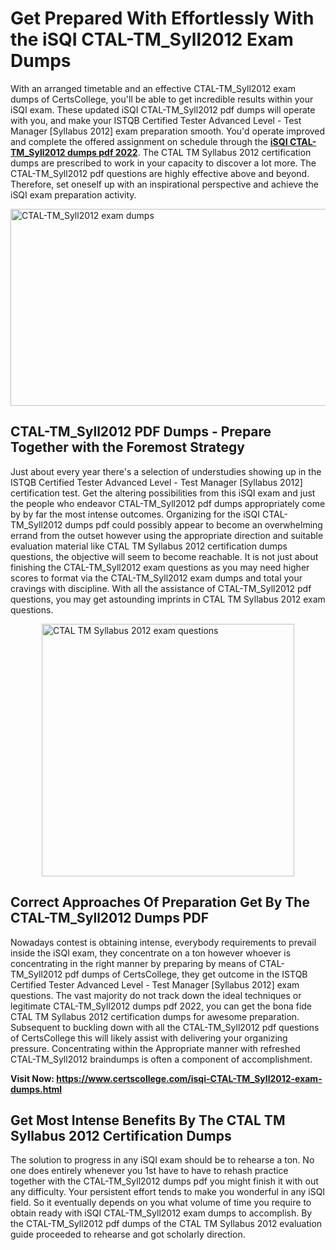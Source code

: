 <h1><strong>Get Prepared With Effortlessly With the iSQI CTAL-TM_Syll2012 Exam Dumps&nbsp;</strong></h1>
<p><span style="font-weight: 400;">With an arranged timetable and an effective  CTAL-TM_Syll2012 exam dumps of CertsCollege, you'll be able to get incredible results within your iSQI exam. These updated iSQI CTAL-TM_Syll2012 pdf dumps will operate with you, and make your ISTQB Certified Tester Advanced Level - Test Manager [Syllabus 2012] exam preparation smooth. You'd operate improved and complete the offered assignment on schedule through the <strong><a href="https://www.certscollege.com/isqi-CTAL-TM_Syll2012-exam-dumps.html">iSQI CTAL-TM_Syll2012 dumps pdf 2022</a></strong>. The CTAL TM Syllabus 2012 certification dumps are prescribed to work in your capacity to discover a lot more. The  CTAL-TM_Syll2012 pdf questions are highly effective above and beyond. Therefore, set oneself up with an inspirational perspective and achieve the iSQI exam preparation activity.&nbsp;</span></p>
<p><span style="font-weight: 400;"><img style="display: block; margin-left: auto; margin-right: auto;" src="https://i.ibb.co/CPDK3ps/Yellow-and-Blue-Initiative-Blog-Banner.png" alt="CTAL-TM_Syll2012 exam dumps" width="559" height="315" /></span></p>
<h2><strong>CTAL-TM_Syll2012 PDF Dumps - Prepare Together with the Foremost Strategy</strong></h2>
<p><span style="font-weight: 400;">Just about every year there's a selection of understudies showing up in the ISTQB Certified Tester Advanced Level - Test Manager [Syllabus 2012] certification test. Get the altering possibilities from this iSQI exam and just the people who endeavor CTAL-TM_Syll2012 pdf dumps appropriately come by by far the most intense outcomes. Organizing for the iSQI CTAL-TM_Syll2012 dumps pdf could possibly appear to become an overwhelming errand from the outset however using the appropriate direction and suitable evaluation material like CTAL TM Syllabus 2012 certification dumps questions, the objective will seem to become reachable. It is not just about finishing the CTAL-TM_Syll2012 exam questions as you may need higher scores to format via the CTAL-TM_Syll2012 exam dumps and total your cravings with discipline. With all the assistance of CTAL-TM_Syll2012 pdf questions, you may get astounding imprints in CTAL TM Syllabus 2012 exam questions.</span></p>
<p><span style="font-weight: 400;"><a href="https://tinyurl.com/yacsunk5"><img style="display: block; margin-left: auto; margin-right: auto;" src="https://i.ibb.co/9tMrhdY/Teacher-Appreciation-Invitation.png" alt="CTAL TM Syllabus 2012 exam questions " width="404" height="404" /></a></span></p>
<h2><strong>Correct Approaches Of Preparation Get By The CTAL-TM_Syll2012 Dumps PDF</strong></h2>
<p><span style="font-weight: 400;">Nowadays contest is obtaining intense, everybody requirements to prevail inside the iSQI exam, they concentrate on a ton however whoever is concentrating in the right manner by preparing by means of CTAL-TM_Syll2012 pdf dumps of CertsCollege, they get outcome in the ISTQB Certified Tester Advanced Level - Test Manager [Syllabus 2012] exam questions. The vast majority do not track down the ideal techniques or legitimate CTAL-TM_Syll2012 dumps pdf 2022, you can get the bona fide CTAL TM Syllabus 2012 certification dumps for awesome preparation. Subsequent to buckling down with all the  CTAL-TM_Syll2012 pdf questions of CertsCollege this will likely assist with delivering your organizing pressure. Concentrating within the Appropriate manner with refreshed CTAL-TM_Syll2012 braindumps is often a component of accomplishment.</span></p>
<p><span style="font-weight: 400;"><strong>Visit Now: <a href="https://www.certscollege.com/isqi-CTAL-TM_Syll2012-exam-dumps.html">https://www.certscollege.com/isqi-CTAL-TM_Syll2012-exam-dumps.html</a></strong></span></p>
<h2><strong>Get Most Intense Benefits By The CTAL TM Syllabus 2012 Certification Dumps</strong></h2>
<p><span style="font-weight: 400;">The solution to progress in any iSQI exam should be to rehearse a ton. No one does entirely whenever you 1st have to have to rehash practice together with the CTAL-TM_Syll2012 dumps pdf you might finish it with out any difficulty. Your persistent effort tends to make you wonderful in any iSQI field. So it eventually depends on you what volume of time you require to obtain ready with iSQI CTAL-TM_Syll2012 exam dumps to accomplish. By the CTAL-TM_Syll2012 pdf dumps of the CTAL TM Syllabus 2012 evaluation guide proceeded to rehearse and got scholarly direction.</span></p>
